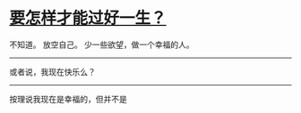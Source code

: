 # [要怎样才能过好一生？](https://github.com/yihong0618/gitblog/issues/166)

不知道。
放空自己。
少一些欲望，做一个幸福的人。

---

或者说，我现在快乐么？

---

按理说我现在是幸福的，但并不是